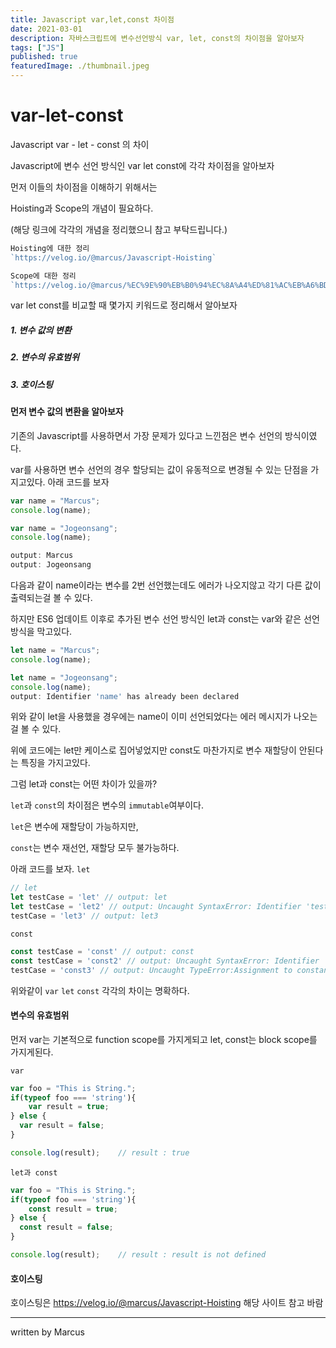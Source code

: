 ```yaml
---
title: Javascript var,let,const 차이점
date: 2021-03-01
description: 자바스크립트에 변수선언방식 var, let, const의 차이점을 알아보자
tags: ["JS"]
published: true
featuredImage: ./thumbnail.jpeg
---
```


# var-let-const
Javascript var - let - const 의 차이

Javascript에 변수 선언 방식인 var let const에 각각 차이점을 알아보자

먼저 이들의 차이점을 이해하기 위해서는

Hoisting과 Scope의 개념이 필요하다.

(해당 링크에 각각의 개념을 정리했으니 참고 부탁드립니다.)

```javascript
Hoisting에 대한 정리
`https://velog.io/@marcus/Javascript-Hoisting`
```
```javascript
Scope에 대한 정리
`https://velog.io/@marcus/%EC%9E%90%EB%B0%94%EC%8A%A4%ED%81%AC%EB%A6%BD%ED%8A%B8-%EC%8A%A4%EC%BD%94%ED%94%84`
```
var let const를 비교할 때 몇가지 키워드로 정리해서 알아보자

##### 1. 변수 값의 변환
##### 2. 변수의 유효범위
##### 3. 호이스팅

#### 먼저 변수 값의 변환을 알아보자

기존의 Javascript를 사용하면서 가장 문제가 있다고 느낀점은
변수 선언의 방식이였다.

var를 사용하면 변수 선언의 경우 할당되는 값이 유동적으로 변경될 수 있는 단점을 가지고있다.
아래 코드를 보자

```javascript
var name = "Marcus";
console.log(name);

var name = "Jogeonsang";
console.log(name);

output: Marcus
output: Jogeonsang
```
다음과 같이 name이라는 변수를 2번 선언했는데도 에러가 나오지않고 각기 다른 값이 출력되는걸 볼 수 있다.

하지만 ES6 업데이트 이후로 추가된 변수 선언 방식인 let과 const는 var와 같은 선언 방식을 막고있다.

```javascript
let name = "Marcus";
console.log(name); 

let name = "Jogeonsang";
console.log(name);
output: Identifier 'name' has already been declared
```
위와 같이 let을 사용했을 경우에는 name이 이미 선언되었다는 에러 메시지가 나오는걸 볼 수 있다.

위에 코드에는 let만 케이스로 집어넣었지만 const도 마찬가지로 변수 재할당이 안된다는 특징을 가지고있다.

그럼 let과 const는 어떤 차이가 있을까?

`let`과 `const`의 차이점은 변수의 `immutable`여부이다.

`let`은 변수에 재할당이 가능하지만,

`const`는 변수 재선언, 재할당 모두 불가능하다.

아래 코드를 보자.
`let`
```javascript
// let
let testCase = 'let' // output: let
let testCase = 'let2' // output: Uncaught SyntaxError: Identifier 'testCase' has already been declared
testCase = 'let3' // output: let3
```

`const`
```javascript
const testCase = 'const' // output: const
const testCase = 'const2' // output: Uncaught SyntaxError: Identifier 'testCase' has already been declared
testCase = 'const3' // output: Uncaught TypeError:Assignment to constant variable.
```

위와같이 `var` `let` `const` 각각의 차이는 명확하다.

#### 변수의 유효범위
먼저 var는 기본적으로 function scope를 가지게되고
let, const는 block scope를 가지게된다.

`var`
```javascript
var foo = "This is String.";
if(typeof foo === 'string'){
	var result = true;
} else {
  var result = false;
}

console.log(result);    // result : true
```
`let과 const`
```javascript
var foo = "This is String.";
if(typeof foo === 'string'){
	const result = true;
} else {
  const result = false;
}

console.log(result);    // result : result is not defined
```

#### 호이스팅
호이스팅은 https://velog.io/@marcus/Javascript-Hoisting 해당 사이트 참고 바람

---
written by Marcus